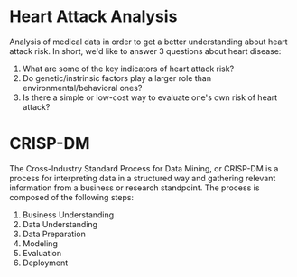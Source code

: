 # Heart Attack Analysis
Analysis of medical data in order to get a better understanding about heart attack risk.
In short, we'd like to answer 3 questions about heart disease:

1. What are some of the key indicators of heart attack risk?
2. Do genetic/instrinsic factors play a larger role than environmental/behavioral ones?
3. Is there a simple or low-cost way to evaluate one's own risk of heart attack?

# CRISP-DM
The Cross-Industry Standard Process for Data Mining, or CRISP-DM is a process for interpreting data
in a structured way and gathering relevant information from a business or research standpoint. 
The process is composed of the following steps:
1. Business Understanding
2. Data Understanding
3. Data Preparation
4. Modeling
5. Evaluation
6. Deployment

